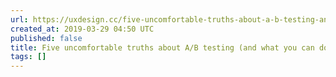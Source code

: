 ```yaml
---
url: https://uxdesign.cc/five-uncomfortable-truths-about-a-b-testing-and-what-you-can-do-about-them-a2304898510a?source=rss----138adf9c44c---4
created_at: 2019-03-29 04:50 UTC
published: false
title: Five uncomfortable truths about A/B testing (and what you can do about them)
tags: []
---
```



